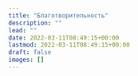 ```yaml
---
title: "Благотворительность"
description: ""
lead: ""
date: 2022-03-11T08:49:15+00:00
lastmod: 2022-03-11T08:49:15+00:00
draft: false
images: []
---
```

